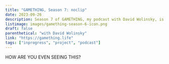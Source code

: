```yaml
---
title: "GAMETHING, Season 7: noclip"
date: 2023-09-26
description: Season 7 of GAMETHING, my podcast with David Wolinsky, is about noclip! We're walking through walls!
listimage: images/gamething-season-6-icon.png
draft: false
parenthetical: "with David Wolinsky"
link: "https://gamething.life"
tags: ["inprogress", "project", "podcast"]
---
```


HOW ARE YOU EVEN SEEING THIS?
